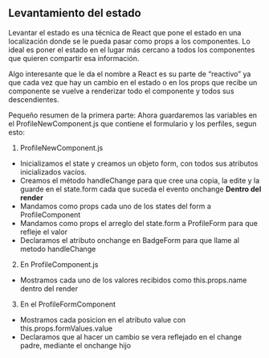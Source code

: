 ## Levantamiento del estado


Levantar el estado es una técnica de React que pone el estado en una localización donde se le pueda pasar como props a los componentes. Lo ideal es poner el estado en el lugar más cercano a todos los componentes que quieren compartir esa información.

Algo interesante que le da el nombre a React es su parte de “reactivo” ya que cada vez que hay un cambio en el estado o en los props que recibe un componente se vuelve a renderizar todo el componente y todos sus descendientes.


Pequeño resumen de la primera parte:
Ahora guardaremos las variables en el ProfileNewComponent.js que contiene el formulario y los perfiles, segun esto:

1. ProfileNewComponent.js

- Inicializamos el state y creamos un objeto form, con todos sus atributos inicializados vacíos.
- Creamos el método handleChange para que cree una copia, la edite y la guarde en el state.form cada que suceda el evento onchange
**Dentro del render**
- Mandamos como props cada uno de los states del form a ProfileComponent
- Mandamos como props el arreglo del state.form a ProfileForm para que refleje el valor
- Declaramos el atributo onchange en BadgeForm para que llame al metodo handleChange

2. En ProfileComponent.js

- Mostramos cada uno de los valores recibidos como this.props.name dentro del render

3. En el ProfileFormComponent

- Mostramos cada posicion en el atributo value con this.props.formValues.value
- Declaramos que al hacer un cambio se vera reflejado en el change padre, mediante el onchange hijo